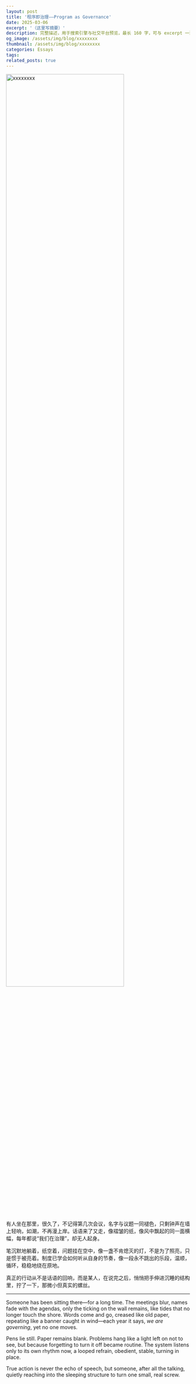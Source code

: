 ```yaml
---
layout: post
title: '程序即治理——Program as Governance'
date: 2025-03-06
excerpt: '（这里写摘要）'
description: 完整描述，用于搜索引擎与社交平台预览，最长 160 字，可与 excerpt 一致
og_image: /assets/img/blog/xxxxxxxx
thumbnail: /assets/img/blog/xxxxxxxx
categories: Essays
tags: 
related_posts: true
---
```


<img src="/assets/img/blog/xxxxxxxx" style="width:80%;" alt="xxxxxxxx">

有人坐在那里，很久了，不记得第几次会议，名字与议题一同褪色，只剩钟声在墙上轻响，如潮，不再漫上岸。话语来了又走，像褶皱的纸，像风中飘起的同一面横幅，每年都说“我们在治理”，却无人起身。

笔沉默地躺着，纸空着，问题挂在空中，像一盏不肯熄灭的灯，不是为了照亮，只是惯于被亮着。制度已学会如何听从自身的节奏，像一段永不跳出的乐段，温顺，循环，稳稳地绕在原地。

真正的行动从不是话语的回响，而是某人，在说完之后，悄悄把手伸进沉睡的结构里，拧了一下，那微小但真实的螺丝。

---

Someone has been sitting there—for a long time. The meetings blur, names fade with the agendas, only the ticking on the wall remains, like tides that no longer touch the shore. Words come and go, creased like old paper, repeating like a banner caught in wind—each year it says, *we are governing*, yet no one moves.

Pens lie still. Paper remains blank. Problems hang like a light left on not to see, but because forgetting to turn it off became routine. The system listens only to its own rhythm now, a looped refrain, obedient, stable, turning in place.

True action is never the echo of speech, but someone, after all the talking, quietly reaching into the sleeping structure to turn one small, real screw.